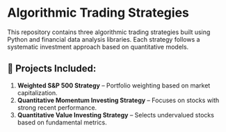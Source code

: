# Algorithmic Trading Strategies

This repository contains three algorithmic trading strategies built using Python and financial data analysis libraries. Each strategy follows a systematic investment approach based on quantitative models.

## 📌 Projects Included:
1. **Weighted S&P 500 Strategy** – Portfolio weighting based on market capitalization.
2. **Quantitative Momentum Investing Strategy** – Focuses on stocks with strong recent performance.
3. **Quantitative Value Investing Strategy** – Selects undervalued stocks based on fundamental metrics.
